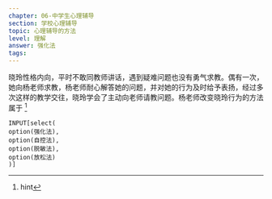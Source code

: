 ```yaml
---
chapter: 06-中学生心理辅导
section: 学校心理辅导
topic: 心理辅导的方法
level: 理解
answer: 强化法
tags:
---
```


晓玲性格内向，平时不敢同教师讲话，遇到疑难问题也没有勇气求教。偶有一次，她向杨老师求教，杨老师耐心解答她的问题，并对她的行为及时给予表扬，经过多次这样的教学交往，晓玲学会了主动向老师请教问题。杨老师改变晓玲行为的方法属于 [^1]

```meta-bind
INPUT[select(
option(强化法),
option(自控法),
option(脱敏法),
option(放松法)
)]
```

[^1]: hint